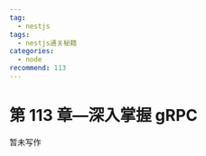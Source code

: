 ```yaml
---
tag:
  - nestjs
tags:
  - nestjs通关秘籍
categories:
  - node
recommend: 113
---
```


# 第 113 章—深入掌握 gRPC

暂未写作
